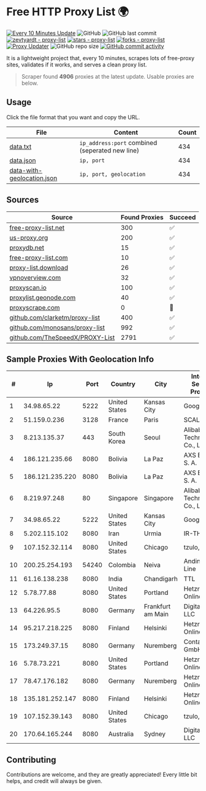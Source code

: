 
# Free HTTP Proxy List 🌍

[![Every 10 Minutes Update](https://github.com/mertguvencli/http-proxy-list/actions/workflows/main.yml/badge.svg?branch=main)](https://github.com/mertguvencli/http-proxy-list/actions/workflows/main.yml)
![GitHub](https://img.shields.io/github/license/mertguvencli/http-proxy-list)
![GitHub last commit](https://img.shields.io/github/last-commit/mertguvencli/http-proxy-list)
[![zevtyardt - proxy-list](https://img.shields.io/static/v1?label=zevtyardt&message=proxy-list&color=blue&logo=github)](https://github.com/zevtyardt/proxy-list "Go to GitHub repo")
[![stars - proxy-list](https://img.shields.io/github/stars/zevtyardt/proxy-list?style=social)](https://github.com/zevtyardt/proxy-list)
[![forks - proxy-list](https://img.shields.io/github/forks/zevtyardt/proxy-list?style=social)](https://github.com/zevtyardt/proxy-list)
[![Proxy Updater](https://github.com/zevtyardt/proxy-list/workflows/Proxy%20Updater/badge.svg)](https://github.com/zevtyardt/proxy-list/actions?query=workflow:"Proxy+Updater")
![GitHub repo size](https://img.shields.io/github/repo-size/zevtyardt/proxy-list)
[![GitHub commit activity](https://img.shields.io/github/commit-activity/m/zevtyardt/proxy-list?logo=commits)](https://github.com/zevtyardt/proxy-list/commits/main)

It is a lightweight project that, every 10 minutes, scrapes lots of free-proxy sites, validates if it works, and serves a clean proxy list.

> Scraper found **4906** proxies at the latest update. Usable proxies are below.

## Usage

Click the file format that you want and copy the URL.

|File|Content|Count|
|----|-------|-----|
|[data.txt](https://raw.githubusercontent.com/mertguvencli/http-proxy-list/main/proxy-list/data.txt)|`ip_address:port` combined (seperated new line)|434|
|[data.json](https://raw.githubusercontent.com/mertguvencli/http-proxy-list/main/proxy-list/data.json)|`ip, port`|434|
|[data-with-geolocation.json](https://raw.githubusercontent.com/mertguvencli/http-proxy-list/main/proxy-list/data-with-geolocation.json)|`ip, port, geolocation`|434|

## Sources

|Source|Found Proxies|Succeed|
|------|-------------|-------|
|[free-proxy-list.net](https://free-proxy-list.net)|300|✅|
|[us-proxy.org](https://www.us-proxy.org)|200|✅|
|[proxydb.net](http://proxydb.net)|15|✅|
|[free-proxy-list.com](https://free-proxy-list.com/?page=&port=&type%5B%5D=http&type%5B%5D=https&up_time=0&search=Search)|10|✅|
|[proxy-list.download](https://www.proxy-list.download/HTTP)|26|✅|
|[vpnoverview.com](https://vpnoverview.com/privacy/anonymous-browsing/free-proxy-servers)|32|✅|
|[proxyscan.io](https://www.proxyscan.io)|100|✅|
|[proxylist.geonode.com](https://proxylist.geonode.com/api/proxy-list?limit=300&page=1&sort_by=lastChecked&sort_type=desc&protocols=http,https)|40|✅|
|[proxyscrape.com](https://api.proxyscrape.com/v2/?request=displayproxies&protocol=http&timeout=10000&country=all&ssl=all&anonymity=all)|0|🚫|
|[github.com/clarketm/proxy-list](https://raw.githubusercontent.com/clarketm/proxy-list/master/proxy-list-raw.txt)|400|✅|
|[github.com/monosans/proxy-list](https://raw.githubusercontent.com/monosans/proxy-list/main/proxies/http.txt)|992|✅|
|[github.com/TheSpeedX/PROXY-List](https://raw.githubusercontent.com/TheSpeedX/PROXY-List/master/http.txt)|2791|✅|


## Sample Proxies With Geolocation Info

|#|Ip|Port|Country|City|Internet Service Provider|
|-|--|----|-------|----|-------------------------|
|1|34.98.65.22|5222|United States|Kansas City|Google LLC|
|2|51.159.0.236|3128|France|Paris|SCALEWAY|
|3|8.213.135.37|443|South Korea|Seoul|Alibaba (US) Technology Co., Ltd.|
|4|186.121.235.66|8080|Bolivia|La Paz|AXS Bolivia S. A.|
|5|186.121.235.220|8080|Bolivia|La Paz|AXS Bolivia S. A.|
|6|8.219.97.248|80|Singapore|Singapore|Alibaba (US) Technology Co., Ltd.|
|7|34.98.65.22|5222|United States|Kansas City|Google LLC|
|8|5.202.115.102|8080|Iran|Urmia|IR-THR-PTE|
|9|107.152.32.114|8080|United States|Chicago|tzulo, inc.|
|10|200.25.254.193|54240|Colombia|Neiva|Andinet ON Line|
|11|61.16.138.238|8080|India|Chandigarh|TTL|
|12|5.78.77.88|8080|United States|Portland|Hetzner Online GmbH|
|13|64.226.95.5|8080|Germany|Frankfurt am Main|DigitalOcean, LLC|
|14|95.217.218.225|8080|Finland|Helsinki|Hetzner Online GmbH|
|15|173.249.37.15|8080|Germany|Nuremberg|Contabo GmbH|
|16|5.78.73.221|8080|United States|Portland|Hetzner Online GmbH|
|17|78.47.176.182|8080|Germany|Nuremberg|Hetzner Online GmbH|
|18|135.181.252.147|8080|Finland|Helsinki|Hetzner Online GmbH|
|19|107.152.39.143|8080|United States|Chicago|tzulo, inc.|
|20|170.64.165.244|8080|Australia|Sydney|DigitalOcean, LLC|



## Contributing

Contributions are welcome, and they are greatly appreciated! Every
little bit helps, and credit will always be given.

